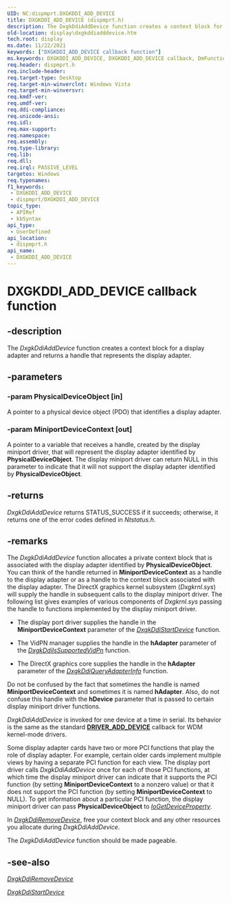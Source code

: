 ```yaml
---
UID: NC:dispmprt.DXGKDDI_ADD_DEVICE
title: DXGKDDI_ADD_DEVICE (dispmprt.h)
description: The DxgkDdiAddDevice function creates a context block for a display adapter and returns a handle that represents the display adapter.
old-location: display\dxgkddiadddevice.htm
tech.root: display
ms.date: 11/22/2021
keywords: ["DXGKDDI_ADD_DEVICE callback function"]
ms.keywords: DXGKDDI_ADD_DEVICE, DXGKDDI_ADD_DEVICE callback, DmFunctions_83323c62-42ac-45f5-80c8-b914fda642b5.xml, DxgkDdiAddDevice, DxgkDdiAddDevice callback function [Display Devices], display.dxgkddiadddevice, dispmprt/DxgkDdiAddDevice
req.header: dispmprt.h
req.include-header: 
req.target-type: Desktop
req.target-min-winverclnt: Windows Vista
req.target-min-winversvr: 
req.kmdf-ver: 
req.umdf-ver: 
req.ddi-compliance: 
req.unicode-ansi: 
req.idl: 
req.max-support: 
req.namespace: 
req.assembly: 
req.type-library: 
req.lib: 
req.dll: 
req.irql: PASSIVE_LEVEL
targetos: Windows
req.typenames: 
f1_keywords:
 - DXGKDDI_ADD_DEVICE
 - dispmprt/DXGKDDI_ADD_DEVICE
topic_type:
 - APIRef
 - kbSyntax
api_type:
 - UserDefined
api_location:
 - dispmprt.h
api_name:
 - DXGKDDI_ADD_DEVICE
---
```


# DXGKDDI_ADD_DEVICE callback function

## -description

The *DxgkDdiAddDevice* function creates a context block for a display adapter and returns a handle that represents the display adapter.

## -parameters

### -param PhysicalDeviceObject [in]

A pointer to a physical device object (PDO) that identifies a display adapter.

### -param MiniportDeviceContext [out]

A pointer to a variable that receives a handle, created by the display miniport driver, that will represent the display adapter identified by **PhysicalDeviceObject**. The display miniport driver can return NULL in this parameter to indicate that it will not support the display adapter identified by **PhysicalDeviceObject**.

## -returns

*DxgkDdiAddDevice* returns STATUS_SUCCESS if it succeeds; otherwise, it returns one of the error codes defined in *Ntstatus.h*.

## -remarks

The *DxgkDdiAddDevice* function allocates a private context block that is associated with the display adapter identified by **PhysicalDeviceObject**. You can think of the handle returned in **MiniportDeviceContext** as a handle to the display adapter or as a handle to the context block associated with the display adapter. The DirectX graphics kernel subsystem (*Dxgkrnl.sys*) will supply the handle in subsequent calls to the display miniport driver. The following list gives examples of various components of *Dxgkrnl.sys* passing the handle to functions implemented by the display miniport driver.

* The display port driver supplies the handle in the **MiniportDeviceContext** parameter of the [*DxgkDdiStartDevice*](nc-dispmprt-dxgkddi_start_device.md) function.

* The VidPN manager supplies the handle in the **hAdapter** parameter of the [*DxgkDdiIsSupportedVidPn*](../d3dkmddi/nc-d3dkmddi-dxgkddi_issupportedvidpn.md) function.

* The DirectX graphics core supplies the handle in the **hAdapter** parameter of the [*DxgkDdiQueryAdapterInfo*](../d3dkmddi/nc-d3dkmddi-dxgkddi_queryadapterinfo.md) function.

Do not be confused by the fact that sometimes the handle is named **MiniportDeviceContext** and sometimes it is named **hAdapter**. Also, do not confuse this handle with the **hDevice** parameter that is passed to certain display miniport driver functions.

*DxgkDdiAddDevice* is invoked for one device at a time in serial. Its behavior is the same as the standard [**DRIVER_ADD_DEVICE**](../wdm/nc-wdm-driver_add_device.md) callback for WDM kernel-mode drivers.

Some display adapter cards have two or more PCI functions that play the role of display adapter. For example, certain older cards implement multiple views by having a separate PCI function for each view. The display port driver calls *DxgkDdiAddDevice* once for each of those PCI functions, at which time the display miniport driver can indicate that it supports the PCI function (by setting **MiniportDeviceContext** to a nonzero value) or that it does not support the PCI function (by setting **MiniportDeviceContext** to NULL). To get information about a particular PCI function, the display miniport driver can pass **PhysicalDeviceObject** to [*IoGetDeviceProperty*](../wdm/nf-wdm-iogetdeviceproperty.md).

In [*DxgkDdiRemoveDevice*](nc-dispmprt-dxgkddi_remove_device.md), free your context block and any other resources you allocate during *DxgkDdiAddDevice*.

The *DxgkDdiAddDevice* function should be made pageable.

## -see-also

[*DxgkDdiRemoveDevice*](nc-dispmprt-dxgkddi_remove_device.md)

[*DxgkDdiStartDevice*](nc-dispmprt-dxgkddi_start_device.md)
